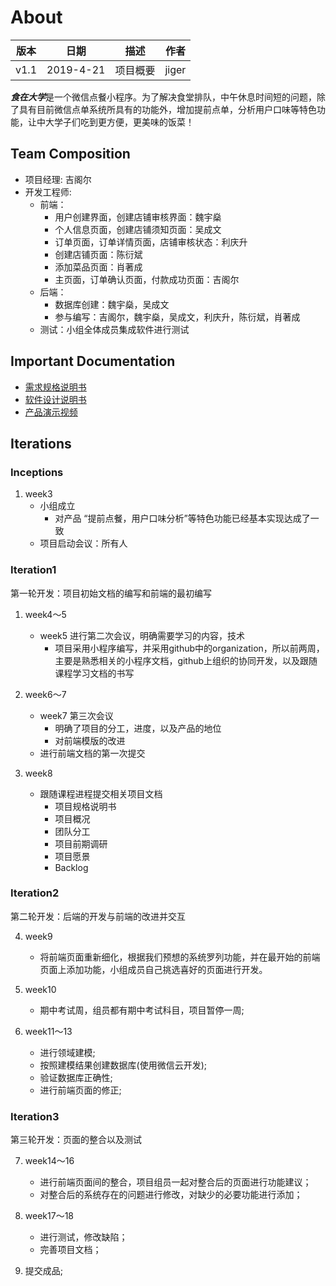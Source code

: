 # About

| 版本 | 日期      | 描述     | 作者   |
| :--: | --------- | -------- | ------ |
| v1.1 | 2019-4-21 | 项目概要 | jiger |

***食在大学***是一个微信点餐小程序。为了解决食堂排队，中午休息时间短的问题，除了具有目前微信点单系统所具有的功能外，增加提前点单，分析用户口味等特色功能，让中大学子们吃到更方便，更美味的饭菜！

## Team Composition
- 项目经理: 吉阁尔
- 开发工程师:
  - 前端：
    - 用户创建界面，创建店铺审核界面：魏宇燊
    - 个人信息页面，创建店铺须知页面：吴成文
    - 订单页面，订单详情页面，店铺审核状态：利庆升
    - 创建店铺页面：陈衍斌
    - 添加菜品页面：肖著成
    - 主页面，订单确认页面，付款成功页面：吉阁尔
  - 后端：
    - 数据库创建：魏宇燊，吴成文
    - 参与编写：吉阁尔，魏宇燊，吴成文，利庆升，陈衍斌，肖著成
  - 测试：小组全体成员集成软件进行测试
  
  
  

## Important Documentation
- [需求规格说明书](https://preorderingmenugroup.github.io/SYSU-preordering_menu/Requirement-specification)  
- [软件设计说明书](https://preorderingmenugroup.github.io/SYSU-preordering_menu/document/com_experiment/design_doc)  
- [产品演示视频](https://preorderingmenugroup.github.io/SYSU-preordering_menu/blob/master/videoandpic/video)  

## Iterations

### Inceptions
1. week3
    * 小组成立
        * 对产品 “提前点餐，用户口味分析”等特色功能已经基本实现达成了一致
    * 项目启动会议：所有人

### Iteration1 
第一轮开发：项目初始文档的编写和前端的最初编写
1. week4～5
    - week5 进行第二次会议，明确需要学习的内容，技术
        - 项目采用小程序编写，并采用github中的organization，所以前两周，主要是熟悉相关的小程序文档，github上组织的协同开发，以及跟随课程学习文档的书写

2. week6～7
    - week7 第三次会议
        - 明确了项目的分工，进度，以及产品的地位
        - 对前端模版的改进
    - 进行前端文档的第一次提交
3. week8
    - 跟随课程进程提交相关项目文档
        - 项目规格说明书
        - 项目概况
        - 团队分工
        - 项目前期调研
        - 项目愿景
        - Backlog  

### Iteration2
第二轮开发：后端的开发与前端的改进并交互  

4. week9  
      - 将前端页面重新细化，根据我们预想的系统罗列功能，并在最开始的前端页面上添加功能，小组成员自己挑选喜好的页面进行开发。 
      
      
5. week10  
      - 期中考试周，组员都有期中考试科目，项目暂停一周;  
      
      
6. week11～13  
      - 进行领域建模;  
      - 按照建模结果创建数据库(使用微信云开发);  
      - 验证数据库正确性;  
      - 进行前端页面的修正;  



### Iteration3
第三轮开发：页面的整合以及测试  

7. week14～16  
      - 进行前端页面间的整合，项目组员一起对整合后的页面进行功能建议；  
      - 对整合后的系统存在的问题进行修改，对缺少的必要功能进行添加；
      
      
8. week17～18  
      - 进行测试，修改缺陷；
      - 完善项目文档；
      
      
9. 提交成品;  

